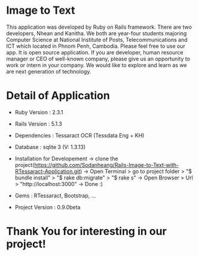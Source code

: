 # Image to Text

This application was developed by Ruby on Rails framework. There are two developers, Nhean and Kanitha. We both are year-four students majoring Computer Science at National Institute of Posts, Telecommunications and ICT which located in Phnom Penh, Cambodia. Please feel free to use our app. It is open source application. If you are developer, human resource manager or CEO of well-known company, please give us an opportunity to work or intern in your company. We would like to explore and learn as we are next generation of technology.

# Detail of Application

* Ruby Version : 2.3.1

* Rails Version : 5.1.3

* Dependencies : Tessaract OCR (Tessdata Eng + KH)

* Database : sqlite 3 (V: 1.3.13)

* Installation for Developement
  -> clone the project(https://github.com/Sodanheang/Rails-Image-to-Text-with-RTessaract-Application.git)
  -> Open Terminal > go to project folder > "$ bundle install" > "$ rake db:migrate" > "$ rake s"
  -> Open Browser > Url > "http://localhost:3000"
  -> Done :)

* Gems : RTessaract, Bootstrap, ...

* Project Version : 0.9.0beta

# Thank You for interesting in our project!
